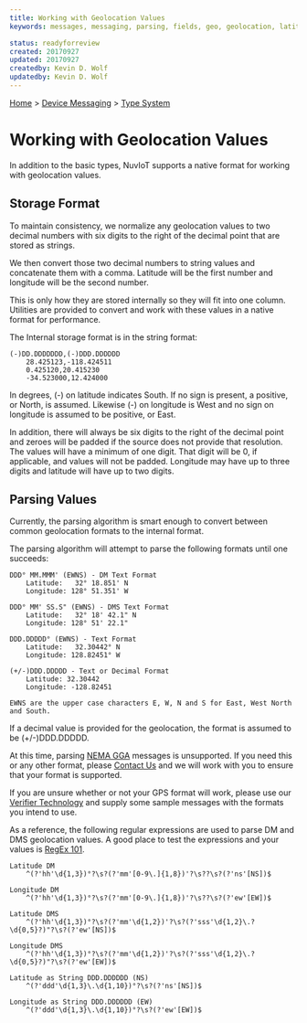 ```yaml
---
title: Working with Geolocation Values
keywords: messages, messaging, parsing, fields, geo, geolocation, latitude, longitude, location

status: readyforreview
created: 20170927
updated: 20170927
createdby: Kevin D. Wolf
updatedby: Kevin D. Wolf
---
```

[Home](../../Index.md) > [Device Messaging](../Index.md) > [Type System](Index.md)

# Working with Geolocation Values

In addition to the basic types, NuvIoT supports a native format for working with geolocation values.

## Storage Format
To maintain consistency, we normalize any geolocation values to two decimal numbers with six digits to the right of the decimal point that are stored as strings.

We then convert those two decimal numbers to string values and concatenate them with a comma.  Latitude will be the first number and longitude will be the second number.

This is only how they are stored internally so they will fit into one column.  Utilities are provided to convert and work with
these values in a native format for performance.


The Internal storage format is in the string format:
```
(-)DD.DDDDDDD,(-)DDD.DDDDDD 
    28.425123,-118.424511
    0.425120,20.415230
    -34.523000,12.424000
```

In degrees, (-) on latitude indicates South. If no sign is present, a positive, or North, is assumed.  Likewise (-) on longitude is West and no sign on longitude is assumed to be positive, or East.

In addition, there will always be six digits to the right of the decimal point and zeroes will be padded if the source does not provide that resolution.
The values will have a minimum of one digit.  That digit will be 0, if applicable, and values will not be padded.  Longitude may have up to three digits and latitude will have up to two digits.


## Parsing Values
Currently, the parsing algorithm is smart enough to convert between common geolocation formats to the internal format.

The parsing algorithm will attempt to parse the following formats until one succeeds:
```
DDD° MM.MMM' (EWNS) - DM Text Format
    Latitude:   32° 18.851' N  
    Longitude: 128° 51.351' W

DDD° MM' SS.S" (EWNS) - DMS Text Format
    Latitude:   32° 18' 42.1" N  
    Longitude: 128° 51' 22.1"

DDD.DDDDD° (EWNS) - Text Format
    Latitude:   32.30442° N
    Longitude: 128.82451° W

(+/-)DDD.DDDDD - Text or Decimal Format
    Latitude: 32.30442
    Longitude: -128.82451

EWNS are the upper case characters E, W, N and S for East, West North and South.
```

If a decimal value is provided for the geolocation, the format is assumed to be (+/-)DDD.DDDDD.

At this time, parsing [NEMA GGA](http://www.gpsinformation.org/dale/nmea.htm#GGA) messages is unsupported.  If you need this or any other format, please [Contact Us](http://support.nuviot.com/) and we will work with you to ensure that your format is supported.

If you are unsure whether or not your GPS format will work, please use our [Verifier Technology](../Parsing/Verifiers.md) and supply some sample messages with the formats you intend to use.

As a reference, the following regular expressions are used to parse DM and DMS geolocation values.  A good place to test the expressions and your values is [RegEx 101](https://regex101.com/).

```
Latitude DM
    ^(?'hh'\d{1,3})°?\s?(?'mm'[0-9\.]{1,8})'?\s??\s?(?'ns'[NS])$

Longitude DM
    ^(?'hh'\d{1,3})°?\s?(?'mm'[0-9\.]{1,8})'?\s??\s?(?'ew'[EW])$

Latitude DMS 
    ^(?'hh'\d{1,3})°?\s?(?'mm'\d{1,2})'?\s?(?'sss'\d{1,2}\.?\d{0,5}?)"?\s?(?'ew'[NS])$

Longitude DMS
    ^(?'hh'\d{1,3})°?\s?(?'mm'\d{1,2})'?\s?(?'sss'\d{1,2}\.?\d{0,5}?)"?\s?(?'ew'[EW])$

Latitude as String DDD.DDDDDD (NS)
    ^(?'ddd'\d{1,3}\.\d{1,10})°?\s?(?'ns'[NS])$

Longitude as String DDD.DDDDDD (EW)
    ^(?'ddd'\d{1,3}\.\d{1,10})°?\s?(?'ew'[EW])$
```
